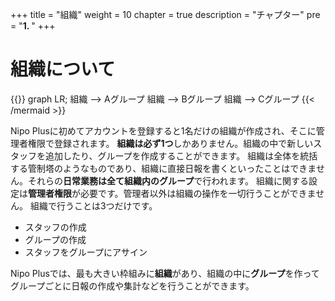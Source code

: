 +++
title = "組織"
weight = 10
chapter = true
description = "チャプター"
pre = "<b>1. </b>"
+++


# 組織について
 
{{<mermaid align="center">}}
graph LR;
  組織 --> Aグループ
  組織 --> Bグループ
  組織 --> Cグループ
{{< /mermaid >}}


Nipo Plusに初めてアカウントを登録すると1名だけの組織が作成され、そこに管理者権限で登録されます。
**組織は必ず1つ**しかありません。組織の中で新しいスタッフを追加したり、グループを作成することができます。
組織は全体を統括する管制塔のようなものであり、組織に直接日報を書くといったことはできません。それらの**日常業務は全て組織内のグループ**で行われます。
組織に関する設定は**管理者権限**が必要です。管理者以外は組織の操作を一切行うことができません。
組織で行うことは3つだけです。

- スタッフの作成
- グループの作成
- スタッフをグループにアサイン



Nipo Plusでは、最も大きい枠組みに**組織**があり、組織の中に**グループ**を作ってグループごとに日報の作成や集計などを行うことができます。

